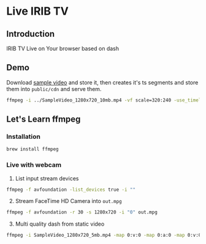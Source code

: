 # Live IRIB TV

## Introduction
IRIB TV Live on Your browser based on dash

## Demo
Download [sample video](https://www.sample-videos.com/video/mp4/720/big_buck_bunny_720p_10mb.mp4) and store it,
then creates it's ts segments and store them into `public/cdn` and serve them.

```sh
ffmpeg -i ../SampleVideo_1280x720_10mb.mp4 -vf scale=320:240 -use_timeline 0 -f dash 1.mpd
```

## Let's Learn ffmpeg

### Installation

```sh
brew install ffmpeg
```

### Live with webcam

1. List input stream devices

```sh
ffmpeg -f avfoundation -list_devices true -i ""
```

2. Stream FaceTime HD Camera into `out.mpg`

```sh
ffmpeg -f avfoundation -r 30 -s 1280x720 -i "0" out.mpg
```

3. Multi quality dash from static video

```sh
ffmpeg -i SampleVideo_1280x720_5mb.mp4 -map 0:v:0 -map 0:a:0 -map 0:v:0 -map 0:a:0 -b:v:0 250k -filter:v:0 "scale=-2:240" -profile:v:0 baseline -filter:v:1 "scale=-2:720" -profile:v:1 main -use_timeline 1 -use_template 1 -window_size 5 -adaptation_sets "id=0,streams=v id=1,streams=a" -f dash hello.mpd
```
